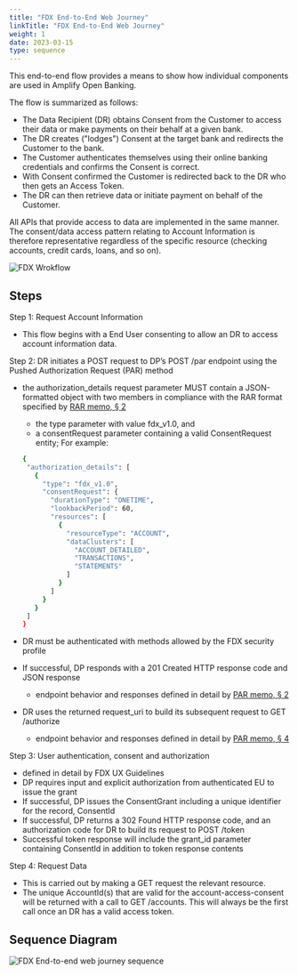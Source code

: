 ```yaml
---
title: "FDX End-to-End Web Journey"
linkTitle: "FDX End-to-End Web Journey"
weight: 1
date: 2023-03-15
type: sequence
---
```


This end-to-end flow provides a means to show how individual components are used in Amplify Open Banking.

The flow is summarized as follows:

* The Data Recipient (DR) obtains Consent from the Customer to access their data or make payments on their behalf at a given bank.
* The DR creates ("lodges") Consent at the target bank and redirects the Customer to the bank.
* The Customer authenticates themselves using their online banking credentials and confirms the Consent is correct.
* With Consent confirmed the Customer is redirected back to the DR who then gets an Access Token.
* The DR can then retrieve data or initiate payment on behalf of the Customer.

All APIs that provide access to data are implemented in the same manner. The consent/data access pattern relating to Account Information is therefore representative regardless of the specific resource (checking accounts, credit cards, loans, and so on).

![FDX Wrokflow](/Images/FDX_Workflow.png)

## Steps
Step 1: Request Account Information
* This flow begins with a End User consenting to allow an DR to access account information data.

Step 2: DR initiates a POST request to DP’s POST /par endpoint using the Pushed Authorization Request (PAR) method
* the authorization_details request parameter MUST contain a JSON-formatted object with two members in compliance with the RAR format specified by [RAR memo, § 2](https://datatracker.ietf.org/doc/html/draft-ietf-oauth-rar#section-2)
  * the type parameter with value fdx_v1.0, and
  * a consentRequest parameter containing a valid ConsentRequest entity; For example:

  ```bash
  {
   "authorization_details": [
     {
       "type": "fdx_v1.0",
       "consentRequest": {
         "durationType": "ONETIME",
         "lookbackPeriod": 60,
         "resources": [
           {
             "resourceType": "ACCOUNT",
             "dataClusters": [
               "ACCOUNT_DETAILED",
               "TRANSACTIONS",
               "STATEMENTS"
             ]
           }
         ]
       }
     }
   ]
  }
  ```

* DR must be authenticated with methods allowed by the FDX security profile
* If successful, DP responds with a 201 Created HTTP response code and JSON response
  * endpoint behavior and responses defined in detail by [PAR memo, § 2](https://datatracker.ietf.org/doc/html/draft-ietf-oauth-par#section-2)
* DR uses the returned request_uri to build its subsequent request to GET /authorize
  * endpoint behavior and responses defined in detail by [PAR memo, § 4](https://datatracker.ietf.org/doc/html/draft-ietf-oauth-par#section-4)

Step 3: User authentication, consent and authorization

* defined in detail by FDX UX Guidelines
* DP requires input and explicit authorization from authenticated EU to issue the grant
* If successful, DP issues the ConsentGrant including a unique identifier for the record, ConsentId
* If successful, DP returns a 302 Found HTTP response code, and an authorization code for DR to build its request to POST /token
* Successful token response will include the grant_id parameter containing ConsentId in addition to token response contents

Step 4: Request Data

* This is carried out by making a GET request the relevant resource.
* The unique AccountId(s) that are valid for the account-access-consent will be returned with a call to GET /accounts. This will always be the first call once an DR has a valid access token.

## Sequence Diagram
![FDX End-to-end web journey sequence](/Images/FDX_Web_Journey_Sequence.svg)